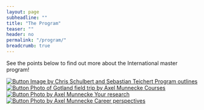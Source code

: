 ```yaml
---
layout: page
subheadline: ""
title: "The Program"
teaser: ""
header: no
permalink: "/program/"
breadcrumb: true
---
```


See the points below to find out more about the International master program!

<div class="row">

<div class="large-6 medium-6 columns">
<a href="{{ site.url }}{{ site.baseurl }}/outline/">
<div>
<img src="{{ site.url }}{{ site.baseurl }}/images/misc/starch.png" alt="Button Image by Chris Schulbert and Sebastian Teichert">
Program outlines
</div>
</a>
</div>

<div class="large-6 medium-6 columns">
<a href="{{ site.url }}{{ site.baseurl }}/courses/">
<div>
<img src="{{ site.url }}{{ site.baseurl }}/images/misc/field.jpg" alt="Button Photo of Gotland field trip by Axel Munnecke">
Courses
</div>
</a>
</div>

</div>

<div class="row">

<div class="large-6 medium-6 columns">
<a href="{{ site.url }}{{ site.baseurl }}/highlights/">
<div>
<img src="{{ site.url }}{{ site.baseurl }}/images/misc/fragments.jpg" alt="Button Photo by Axel Munnecke">
Your research
</div>
</a>
</div>

<div class="large-6 medium-6 columns">
<a href="{{ site.url }}{{ site.baseurl }}/perspectives/">
<div>
<img src="{{ site.url }}{{ site.baseurl }}/images/misc/filling.jpg" alt="Button Photo by Axel Munnecke">
Career perspectives
</div>
</a>
</div>

</div>

